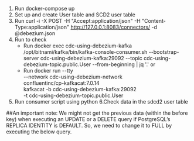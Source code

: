 1. Run docker-compose up
2. Set up and create User table and SCD2 user table
3. Run curl -i -X POST -H "Accept:application/json" -H "Content-Type:application/json" http://127.0.0.1:8083/connectors/ -d @debezium.json
4. Run to check
    - Run docker exec cdc-using-debezium-kafka /opt/bitnami/kafka/bin/kafka-console-consumer.sh --bootstrap-server cdc-using-debezium-kafka:29092 --topic cdc-using-debezium-topic.public.User --from-beginning | jq '.'
    or
    - Run docker run --tty \
  --network cdc-using-debezium-network \
  confluentinc/cp-kafkacat:7.0.14 \
  kafkacat -b cdc-using-debezium-kafka:29092 \
  -t cdc-using-debezium-topic.public.User
5. Run consumer script using python
6.Check data in the sdcd2 user table


##An important note: We might not get the previous data (within the before key) when executing an UPDATE or a DELETE query if PostgreSQL’s REPLICA IDENTITY is DEFAULT. So, we need to change it to FULL by executing the below query.